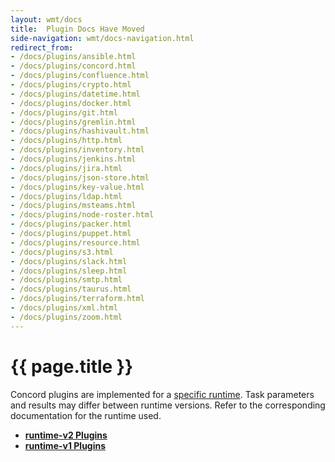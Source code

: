 ```yaml
---
layout: wmt/docs
title:  Plugin Docs Have Moved
side-navigation: wmt/docs-navigation.html
redirect_from:
- /docs/plugins/ansible.html
- /docs/plugins/concord.html
- /docs/plugins/confluence.html
- /docs/plugins/crypto.html
- /docs/plugins/datetime.html
- /docs/plugins/docker.html
- /docs/plugins/git.html
- /docs/plugins/gremlin.html
- /docs/plugins/hashivault.html
- /docs/plugins/http.html
- /docs/plugins/inventory.html
- /docs/plugins/jenkins.html
- /docs/plugins/jira.html
- /docs/plugins/json-store.html
- /docs/plugins/key-value.html
- /docs/plugins/ldap.html
- /docs/plugins/msteams.html
- /docs/plugins/node-roster.html
- /docs/plugins/packer.html
- /docs/plugins/puppet.html
- /docs/plugins/resource.html
- /docs/plugins/s3.html
- /docs/plugins/slack.html
- /docs/plugins/sleep.html
- /docs/plugins/smtp.html
- /docs/plugins/taurus.html
- /docs/plugins/terraform.html
- /docs/plugins/xml.html
- /docs/plugins/zoom.html
---
```


# {{ page.title }}

Concord plugins are implemented for a
[specific runtime](../getting-started/processes.html#runtime). Task parameters
and results may differ between runtime versions. Refer to the corresponding
documentation for the runtime used.

* [**runtime-v2 Plugins**](../plugins-v2)
* [**runtime-v1 Plugins**](../plugins-v1)
